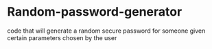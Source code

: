 # Random-password-generator
code that will generate a random secure password for someone given certain parameters chosen by the user
